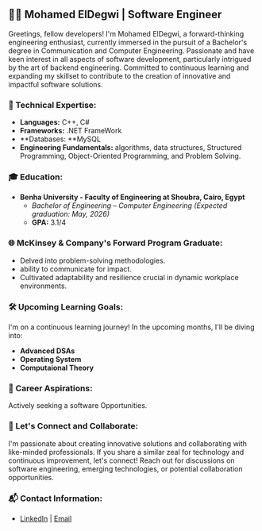 ## 👨‍💻 Mohamed ElDegwi | Software Engineer

Greetings, fellow developers! I'm Mohamed ElDegwi, a forward-thinking engineering enthusiast, currently immersed in the pursuit of a Bachelor's degree in Communication and Computer Engineering. Passionate and have keen interest in all aspects of software development, particularly intrigued by the art of backend engineering. Committed to continuous learning and expanding my skillset to contribute to the creation of innovative and impactful software solutions.

### 🚀 Technical Expertise:
- **Languages:** C++, C#
- **Frameworks:** .NET FrameWork
- **Databases: **MySQL
- **Engineering Fundamentals:**  algorithms, data structures, Structured Programming, Object-Oriented Programming, and Problem Solving.

### 🎓 Education:
- **Benha University - Faculty of Engineering at Shoubra, Cairo, Egypt**
  - *Bachelor of Engineering – Computer Engineering (Expected graduation: May, 2026)*
  - **GPA:** 3.1/4

### 🌐 McKinsey & Company's Forward Program Graduate:
- Delved into problem-solving methodologies.
- ability to communicate for impact.
- Cultivated adaptability and resilience crucial in dynamic workplace environments.

### 🛠️ Upcoming Learning Goals:
I'm on a continuous learning journey! In the upcoming months, I'll be diving into:
- **Advanced DSAs**
- **Operating System**
- **Computaional Theory**

### 💼 Career Aspirations:
Actively seeking a software Opportunities.
### 🌟 Let's Connect and Collaborate:
I'm passionate about creating innovative solutions and collaborating with like-minded professionals. If you share a similar zeal for technology and continuous improvement, let's connect! Reach out for discussions on software engineering, emerging technologies, or potential collaboration opportunities.

### 📬 Contact Information:
- [LinkedIn](https://www.linkedin.com/in/mohammed-el-degwi-086b3729a) | [Email](MohammedEldegwi@gmail.com)

